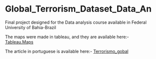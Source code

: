 # Global_Terrorism_Dataset_Data_An
Final project designed for the Data analysis course available in Federal University of Bahia-Brazil

The maps were made in tableau, and they are available here:- [Tableau.Maps](https://public.tableau.com/profile/lucas.rabelo#!/?newProfile=&activeTab=0)

The article in portuguese is available here:- [Terrorismo_gobal](https://sites.google.com/view/data-journalbr/seguran%C3%A7a-global/terrorismo-mundial-breve-an%C3%A1lise?authuser=0)

